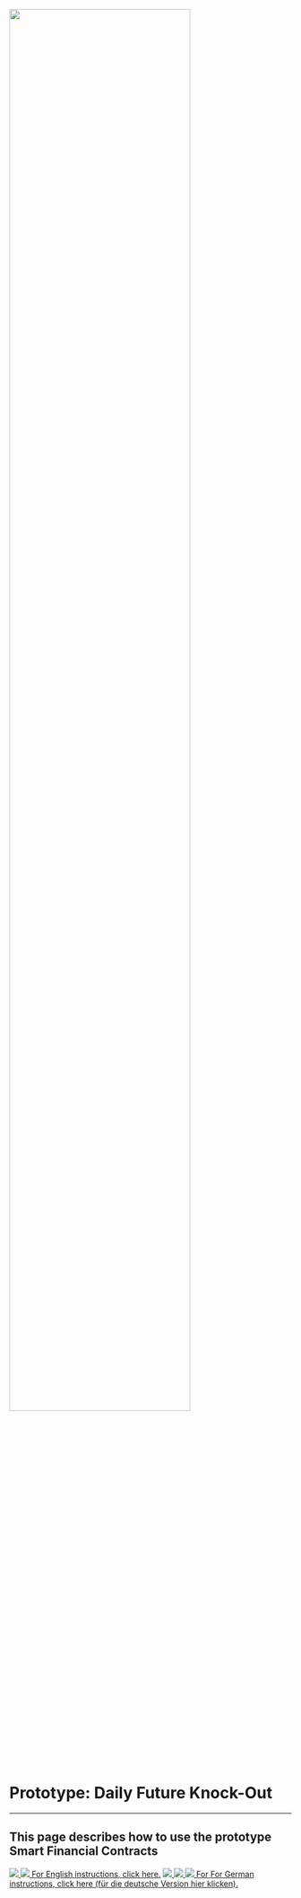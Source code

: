 <a name="sfc"></a>
<img src="https://raw.githubusercontent.com/smart-financial-contracts/smart-financial-contracts.github.io/master/ws_logo.png" width="80%" height="80%">

# Prototype: Daily Future Knock-Out
---
## This page describes how to use the prototype Smart Financial Contracts
<a href="https://github.com/smart-financial-contracts/smart-financial-contracts.github.io/blob/master/index_en.md#sfc" target="_blank">
<img src="https://raw.githubusercontent.com/smart-financial-contracts/smart-financial-contracts.github.io/master/images/usa.png">  <img src="https://raw.githubusercontent.com/smart-financial-contracts/smart-financial-contracts.github.io/master/images/uk.png">  For English instructions, click here.</a>


<a href="https://github.com/smart-financial-contracts/smart-financial-contracts.github.io/blob/master/index_ger.md#sfc" target="_blank">
<img src="https://raw.githubusercontent.com/smart-financial-contracts/smart-financial-contracts.github.io/master/images/germany.png">  <img src="https://raw.githubusercontent.com/smart-financial-contracts/smart-financial-contracts.github.io/master/images/austria.png">  <img src="https://raw.githubusercontent.com/smart-financial-contracts/smart-financial-contracts.github.io/master/images/switzerland.png">  For For German instructions, click here (für die deutsche Version hier klicken).</a>

